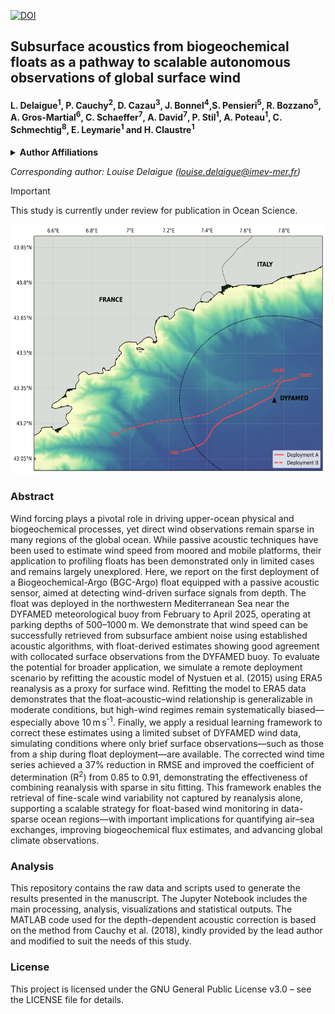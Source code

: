 [![DOI](https://zenodo.org/badge/1011757416.svg)](https://doi.org/10.5281/zenodo.17232551)

## Subsurface acoustics from biogeochemical floats as a pathway to scalable autonomous observations of global surface wind

#### **L. Delaigue<sup>1</sup>\, P. Cauchy<sup>2</sup>, D. Cazau<sup>3</sup>, J. Bonnel<sup>4</sup>,S. Pensieri<sup>5</sup>, R. Bozzano<sup>5</sup>,  A. Gros-Martial<sup>6</sup>,  C. Schaeffer<sup>7</sup>, A. David<sup>7</sup>, P. Stil<sup>1</sup>, A. Poteau<sup>1</sup>, C. Schmechtig<sup>8</sup>, E. Leymarie<sup>1</sup> and H. Claustre<sup>1</sup>**


<details>
<summary><strong>Author Affiliations</strong></summary>
  
<sup>1</sup>Sorbonne Université, CNRS, Laboratoire d'Océanographie de Villefranche, LOV, 06230 Villefranche-sur-Mer, France
  
<sup>2</sup>Institut des sciences de la mer (ISMER), Université du Québec à Rimouski (UQAR), Rimouski, Canada

<sup>3</sup>ENSTA, Lab-STICC, UMR CNRS 6285, Brest, France

<sup>4</sup>Marine Physical Laboratory, Scripps Institution of Oceanography, University of California San Diego, La Jolla, CA, 92093, USA

<sup>5</sup>Institute for the Study of Anthropic Impact and Sustainability in the Marine Environment (IAS), Consiglio Nazionale delle Ricerche (CNR), Genoa, Italy

<sup>6</sup>Centre d’Études Biologiques de Chizé, CNRS, Villiers-en-bois, France

<sup>7</sup>NKE Instrumentation, Hennebont, France

<sup>8</sup>OSU Ecce Terra, UAR 3455, CNRS, Sorbonne Université, Paris Cedex, France




</details>



*Corresponding author: Louise Delaigue ([louise.delaigue@imev-mer.fr](mailto:louise.delaigue@imev-mer.fr))*

> [!IMPORTANT]  
> This study is currently under review for publication in Ocean Science.

<img src="figs/Figure_1.png" width="600" height="400" />

### Abstract
Wind forcing plays a pivotal role in driving upper-ocean physical and biogeochemical processes, yet direct wind observations remain sparse in many regions of the global ocean. While passive acoustic techniques have been used to estimate wind speed from moored and mobile platforms, their application to profiling floats has been demonstrated only in limited cases and remains largely unexplored. Here, we report on the first deployment of a Biogeochemical-Argo (BGC-Argo) float equipped with a passive acoustic sensor, aimed at detecting wind-driven surface signals from depth. The float was deployed in the northwestern Mediterranean Sea near the DYFAMED meteorological buoy from February to April 2025, operating at parking depths of 500–1000 m. We demonstrate that wind speed can be successfully retrieved from subsurface ambient noise using established acoustic algorithms, with float-derived estimates showing good agreement with collocated surface observations from the DYFAMED buoy. To evaluate the potential for broader application, we simulate a remote deployment scenario by refitting the acoustic model of Nystuen et al. (2015) using ERA5 reanalysis as a proxy for surface wind. Refitting the model to ERA5 data demonstrates that the float–acoustic–wind relationship is generalizable in moderate conditions, but high-wind regimes remain systematically biased—especially above 10 m s<sup>-1</sup>. Finally, we apply a residual learning framework to correct these estimates using a limited subset of DYFAMED wind data, simulating conditions where only brief surface observations—such as those from a ship during float deployment—are available. The corrected wind time series achieved a 37% reduction in RMSE and improved the coefficient of determination (R<sup>2</sup>) from 0.85 to 0.91, demonstrating the effectiveness of combining reanalysis with sparse in situ fitting. This framework enables the retrieval of fine-scale wind variability not captured by reanalysis alone, supporting a scalable strategy for float-based wind monitoring in data-sparse ocean regions—with important implications for quantifying air–sea exchanges, improving biogeochemical flux estimates, and advancing global climate observations.


### Analysis
This repository contains the raw data and scripts used to generate the results presented in the manuscript. The Jupyter Notebook includes the main processing, analysis, visualizations and statistical outputs. The MATLAB code used for the depth-dependent acoustic correction is based on the method from Cauchy et al. (2018), kindly provided by the lead author and modified to suit the needs of this study.

### License
This project is licensed under the GNU General Public License v3.0 – see the LICENSE file for details.


